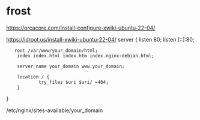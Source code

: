 # frost
https://orcacore.com/install-configure-xwiki-ubuntu-22-04/

https://idroot.us/install-xwiki-ubuntu-22-04/
server {
       listen 80;
         listen [::]:80;

       root /var/www/your_domain/html;
        index index.html index.htm index.nginx-debian.html;

        server_name your_domain www.your_domain;

        location / {
                try_files $uri $uri/ =404;
        }
}



/etc/nginx/sites-available/your_domain
